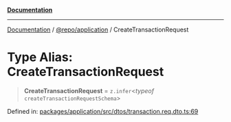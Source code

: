 [**Documentation**](../../../README.md)

***

[Documentation](../../../README.md) / [@repo/application](../README.md) / CreateTransactionRequest

# Type Alias: CreateTransactionRequest

> **CreateTransactionRequest** = `z.infer`\<*typeof* `createTransactionRequestSchema`\>

Defined in: [packages/application/src/dtos/transaction.req.dto.ts:69](https://github.com/o3osatoshi/experiment/blob/5bd7d1b2e07e346ab8abb44ddf7730e7fe84cf4f/packages/application/src/dtos/transaction.req.dto.ts#L69)
